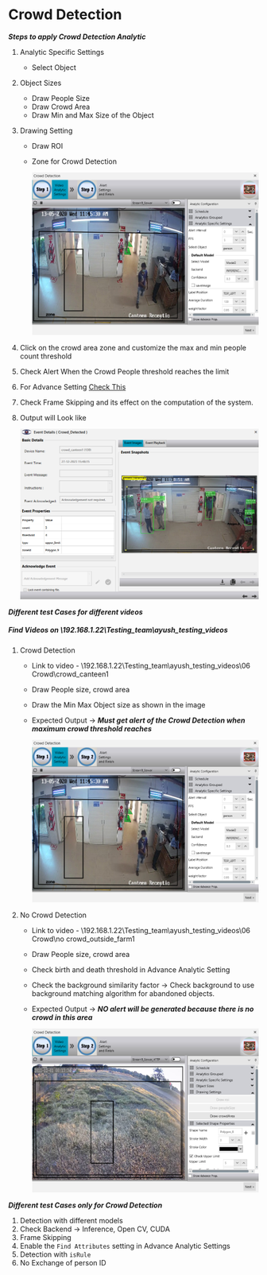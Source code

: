 # **Crowd Detection**
 
***Steps to apply Crowd Detection Analytic***

1. Analytic Specific Settings
   - Select Object
2. Object Sizes
   - Draw People Size
   - Draw Crowd Area
   - Draw Min and Max Size of the Object
3. Drawing Setting
   - Draw ROI
   - Zone for Crowd Detection

     ![image](https://github.com/ayushaggarwalI2V/Video-Analytics-Server/blob/main/06%20Crowd%20Detection/images/crowd%20detection.png "Camera Tampering")

4. Click on the crowd area zone and customize the max and min people count threshold
5. Check Alert When the Crowd People threshold reaches the limit
6. For Advance Setting [Check This](https://stackoverflowteams.com/c/i2v-systems/questions/132)
7. Check Frame Skipping and its effect on the computation of the system.
8. Output will Look like

     ![image](https://github.com/ayushaggarwalI2V/Video-Analytics-Server/blob/main/06%20Crowd%20Detection/images/crowd%20Alert.png "Camera TamperingOutput")

***Different test Cases for different videos***
##### Find Videos on _\\192.168.1.22\Testing_team\ayush_testing_videos_

1. Crowd Detection
   - Link to video - \\192.168.1.22\Testing_team\ayush_testing_videos\06 Crowd\crowd_canteen1
   - Draw People size, crowd area
   - Draw the Min Max Object size as shown in the image
   - Expected Output -> **_Must get alert of the Crowd Detection when maximum crowd threshold reaches_**
     
     ![image](https://github.com/ayushaggarwalI2V/Video-Analytics-Server/blob/main/06%20Crowd%20Detection/images/crowd%20detection.png "Camera Tampering")

2. No Crowd Detection
   - Link to video - \\192.168.1.22\Testing_team\ayush_testing_videos\06 Crowd\no crowd_outside_farm1
   - Draw People size, crowd area
   - Check birth and death threshold in Advance Analytic Setting
   - Check the background similarity factor -> Check background to use background matching algorithm for abandoned objects.
   - Expected Output -> **_NO alert will be generated because there is no crowd in this area_**
   
     ![image](https://github.com/ayushaggarwalI2V/Video-Analytics-Server/blob/main/06%20Crowd%20Detection/images/no%20crowd%20detection.png "No Camera Tampering")

***Different test Cases only for Crowd Detection***

1. Detection with different models
2. Check Backend -> Inference, Open CV, CUDA
3. Frame Skipping
4. Enable the `Find Attributes` setting in Advance Analytic Settings
5. Detection with `isRule`
6. No Exchange of person ID
  

